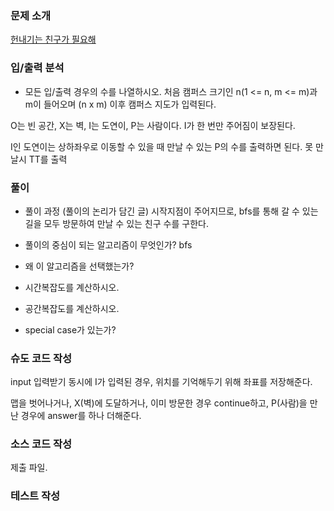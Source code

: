 ### 문제 소개
[헌내기는 친구가 필요해](https://www.acmicpc.net/problem/21736)

### 입/출력 분석
- 모든 입/출력 경우의 수를 나열하시오.
처음 캠퍼스 크기인 n(1 <= n, m <= m)과 m이 들어오며 (n x m)
이후 캠퍼스 지도가 입력된다.

O는 빈 공간, X는 벽, I는 도연이, P는 사람이다. I가 한 번만 주어짐이 보장된다.

I인 도연이는 상하좌우로 이동할 수 있을 때 만날 수 있는 P의 수를 출력하면 된다.
못 만날시 TT를 출력

### 풀이
- 풀이 과정 (풀이의 논리가 담긴 글)
시작지점이 주어지므로, bfs를 통해 갈 수 있는 길을 모두 방문하여 만날 수 있는 친구 수를 구한다.
- 풀이의 중심이 되는 알고리즘이 무엇인가?
bfs
- 왜 이 알고리즘을 선택했는가?

- 시간복잡도를 계산하시오.

- 공간복잡도를 계산하시오.

- special case가 있는가?

### 슈도 코드 작성
input 입력받기
동시에 I가 입력된 경우, 위치를 기억해두기 위해 좌표를 저장해준다.

맵을 벗어나거나, X(벽)에 도달하거나, 이미 방문한 경우 continue하고,
P(사람)을 만난 경우에 answer를 하나 더해준다.

### 소스 코드 작성
제출 파일.

### 테스트 작성
